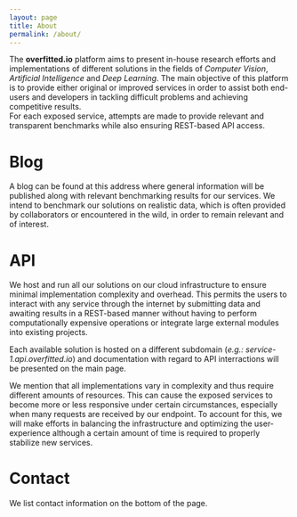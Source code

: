 ```yaml
---
layout: page
title: About
permalink: /about/
---
```


The **overfitted.io** platform aims to present in-house research efforts and implementations of different solutions in the fields of *Computer Vision*, *Artificial Intelligence* and *Deep Learning*.
The main objective of this platform is to provide either original or improved services in order to assist both end-users and developers in tackling difficult problems and achieving competitive results.  
For each exposed service, attempts are made to provide relevant and transparent benchmarks while also ensuring REST-based API access.

# Blog
A blog can be found at this address where general information will be published along with relevant benchmarking results for our services.
We intend to benchmark our solutions on realistic data, which is often provided by collaborators or encountered in the wild, in order to remain relevant and of interest.

# API
We host and run all our solutions on our cloud infrastructure to ensure minimal implementation complexity and overhead. This permits the users to interact with any service through the internet by submitting data and awaiting results in a REST-based manner without having to perform computationally expensive operations or integrate large external modules into existing projects.

Each available solution is hosted on a different subdomain (*e.g.: service-1.api.overfitted.io*) and documentation with regard to API interractions will be presented on the main page.

We mention that all implementations vary in complexity and thus require different amounts of resources. This can cause the exposed services to become more or less responsive under certain circumstances, especially when many requests are received by our endpoint. 
To account for this, we will make efforts in balancing the infrastructure and optimizing the user-experience although a certain amount of time is required to properly stabilize new services.

# Contact
We list contact information on the bottom of the page.